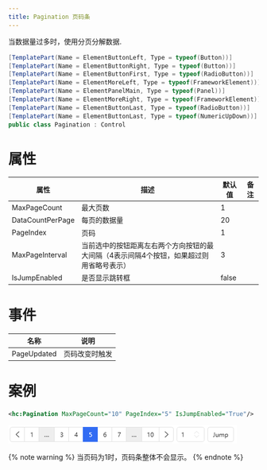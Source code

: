 ```yaml
---
title: Pagination 页码条
---
```


当数据量过多时，使用分页分解数据.

```cs
[TemplatePart(Name = ElementButtonLeft, Type = typeof(Button))]
[TemplatePart(Name = ElementButtonRight, Type = typeof(Button))]
[TemplatePart(Name = ElementButtonFirst, Type = typeof(RadioButton))]
[TemplatePart(Name = ElementMoreLeft, Type = typeof(FrameworkElement))]
[TemplatePart(Name = ElementPanelMain, Type = typeof(Panel))]
[TemplatePart(Name = ElementMoreRight, Type = typeof(FrameworkElement))]
[TemplatePart(Name = ElementButtonLast, Type = typeof(RadioButton))]
[TemplatePart(Name = ElementButtonLast, Type = typeof(NumericUpDown))]
public class Pagination : Control
```

# 属性

|属性|描述|默认值|备注|
|-|-|-|-|
|MaxPageCount|最大页数|1||
|DataCountPerPage|每页的数据量|20||
|PageIndex|页码|1||
|MaxPageInterval|当前选中的按钮距离左右两个方向按钮的最大间隔（4表示间隔4个按钮，如果超过则用省略号表示）|3||
|IsJumpEnabled|是否显示跳转框|false|||

# 事件

|名称|说明|
|-|-|
| PageUpdated | 页码改变时触发 |

# 案例

```xml
<hc:Pagination MaxPageCount="10" PageIndex="5" IsJumpEnabled="True"/>
```

![Pagination](https://raw.githubusercontent.com/HandyOrg/HandyOrgResource/master/HandyControl/Doc/native_controls/Pagination.png)

{% note warning %}
当页码为1时，页码条整体不会显示。
{% endnote %}